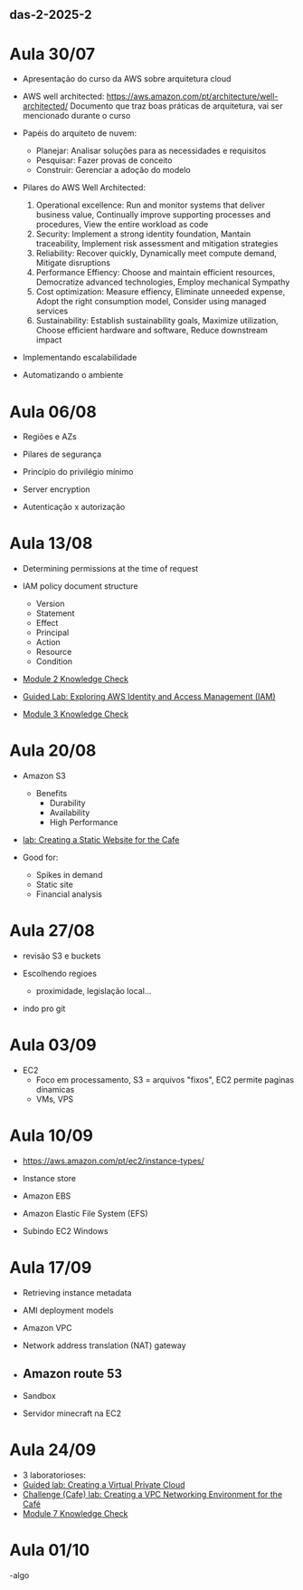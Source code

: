 ## das-2-2025-2

# Aula 30/07

- Apresentação do curso da AWS sobre arquitetura cloud

- AWS well architected: https://aws.amazon.com/pt/architecture/well-architected/
  Documento que traz boas práticas de arquitetura, vai ser mencionado durante o curso

- Papéis do arquiteto de nuvem:
  - Planejar: Analisar soluções para as necessidades e requisitos
  - Pesquisar: Fazer provas de conceito
  - Construir: Gerenciar a adoção do modelo

- Pilares do AWS Well Architected:
  1. Operational excellence: Run and monitor systems that deliver business value, Continually improve supporting processes and procedures, View the entire workload as code
  2. Security: Implement a strong identity foundation, Mantain traceability, Implement risk assessment and mitigation strategies
  3. Reliability: Recover quickly, Dynamically meet compute demand, Mitigate disruptions
  4. Performance Effiency: Choose and maintain efficient resources, Democratize advanced technologies, Employ mechanical Sympathy
  5. Cost optimization: Measure effiency, Eliminate unneeded expense, Adopt the right consumption model, Consider using managed services
  6. Sustainability: Establish sustainability goals, Maximize utilization, Choose efficient hardware and software, Reduce downstream impact

- Implementando escalabilidade
- Automatizando o ambiente

# Aula 06/08 

- Regiões e AZs

- Pilares de segurança

- Princípio do privilégio mínimo

- Server encryption

- Autenticação x autorização

# Aula 13/08

- Determining permissions at the time of request

- IAM policy document structure
    - Version
    - Statement
    - Effect
    - Principal
    - Action
    - Resource
    - Condition
- [Module 2 Knowledge Check](https://awsacademy.instructure.com/courses/113113/assignments/1270651?module_item_id=10653588)
- [Guided Lab: Exploring AWS Identity and Access Management (IAM)](https://awsacademy.instructure.com/courses/113113/assignments/1270605?module_item_id=10653616)
- [Module 3 Knowledge Check](https://awsacademy.instructure.com/courses/113113/assignments/1270652?module_item_id=10653624)

# Aula 20/08

- Amazon S3
  - Benefits
      - Durability
      - Availability
      - High Performance
      
- [lab: Creating a Static Website for the Cafe](https://awsacademy.instructure.com/courses/129676/assignments/1485129?module_item_id=12389220)
   
- Good for:
  - Spikes in demand
  - Static site
  - Financial analysis

# Aula 27/08

- revisão S3 e buckets
- Escolhendo regioes
  - proximidade, legislação local...
 
- indo pro git

# Aula 03/09

- EC2
  - Foco em processamento, S3 = arquivos "fixos", EC2 permite paginas dinamicas
  - VMs, VPS
 
# Aula 10/09

- https://aws.amazon.com/pt/ec2/instance-types/

- Instance store
- Amazon EBS
- Amazon Elastic File System (EFS)

- Subindo EC2 Windows

# Aula 17/09

- Retrieving instance metadata
- AMI deployment models
- Amazon VPC
- Network address translation (NAT) gateway
- Amazon route 53
  - 
 
- Sandbox 
- Servidor minecraft na EC2

# Aula 24/09

- 3 laboratorioses:
- [Guided lab: Creating a Virtual Private Cloud](https://awsacademy.instructure.com/courses/129676/assignments/1485156?module_item_id=12389305)
- [Challenge (Cafe) lab: Creating a VPC Networking Environment for the Café](https://awsacademy.instructure.com/courses/129676/assignments/1485132?module_item_id=12389306)
- [Module 7 Knowledge Check](https://awsacademy.instructure.com/courses/129676/assignments/1485196?module_item_id=12389310)


# Aula 01/10

-algo
